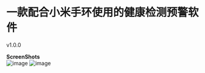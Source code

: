 一款配合小米手环使用的健康检测预警软件
===
v1.0.0   

**ScreenShots**  
![image](https://github.com/MedicalAssistanceAPPofOUC/MedicalAssistanceAPP/raw/master/screenshots/login.png)
![image](https://github.com/MedicalAssistanceAPPofOUC/MedicalAssistanceAPP/raw/master/screenshots/main.png)
